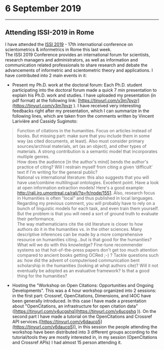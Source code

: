 # 6 September 2019

***
## Attending ISSI-2019 in Rome
 I have attended the [ISSI 2019](https://www.issi2019.org/) - 17th international conference on scientometrics & informetrics in Rome this last week.  
The ISSI 2019 Conference provides an international forum for scientists, research managers and administrators, as well as information and communication related professionals to share research and debate the advancements of informetric and scientometric theory and applications.
I have contributed into 2 main events in it:

* Present my Ph.D. work at the doctoral forum: Each Ph.D. student participating into the doctoral forum made a quick 7 min presentation to explain his Ph.D. work and studies. I have uploaded my presentation (in pdf format) at the following link: [https://tinyurl.com/y3m7pvzr](https://tinyurl.com/y3m7pvzr
). I have received very interesting feedbacks right after my presentation, which I can summarize in the following lines, which are taken from the comments written by Vincent Larivière and Cassidy Sugimoto:

> Function of citations in the humanities. Focus on articles instead of books. But missing part: make sure that you include them in some way (as cited documents, at least). Also must consider primary sources/archival materials, art (as an object), and other types of materials. A strong contribution is a semantic model that incorporates multiple genres.  
How does the audience [in the author's mind] bends the author's practice of citing?  Will I restrain myself from citing a given ‘difficult’ text if I'm writing for the general public?  
National vs international literature: this also suggests that you will have use/combine multilingual ontologies. Excellent point. 
Have a look at open information extraction models! Here's a good example: http://rali.iro.umontreal.ca/rali/?q=fr/node/1551. Also, research focus in Humanities is often "local" and thus published in local languages. Regarding my previous comment, you will probably have to rely on a bunch of linguistic models for each task, and even train them yourself. But the problem is that you will need a sort of ground truth to evaluate their performance.  
The way mathematicians cite the old literature is closer to how authors do it in the humanities vs. in the other sciences. Many descriptive inferences can be made by a more comprehensive resource on humanities citing...but is that good for the humanities? What will we do with this knowledge? Fine-tune recommender systems so that hot-of-the-press papers don't get too much attention compared to ancient books getting OCRed ;-) ? Tackle questions such as: how did the advent of computerised communication bent scholarship in the humanities (looking at whqt authors cite)? Will it not eventually be adopted as an evaluative framework? Is that a good thing for the humanities? 

* Hosting the "Workshop on Open Citations: Opportunities and Ongoing Developments". This was a 4 hour workshop organized into 2 sessions: in the first part: Crossref, OpenCitations, Dimensions, and I4OC have been generally introduced. In this case I have made a presentation about "OpenCitations, an infrastructure for open citation data" ([https://tinyurl.com/y4ucgshq](https://tinyurl.com/y4ucgshq
)). On the second part I have made a tutorial on the OpenCitations and Crossref API services.([https://tinyurl.com/y6daucp5](https://tinyurl.com/y6daucp5)), in this session the people attending the workshop have been distributed into 3 different groups according to the tutorial/tools they are mostly interested in, in my session (OpenCitations and Crossref APIs) I had almost 15 person attending it. 
